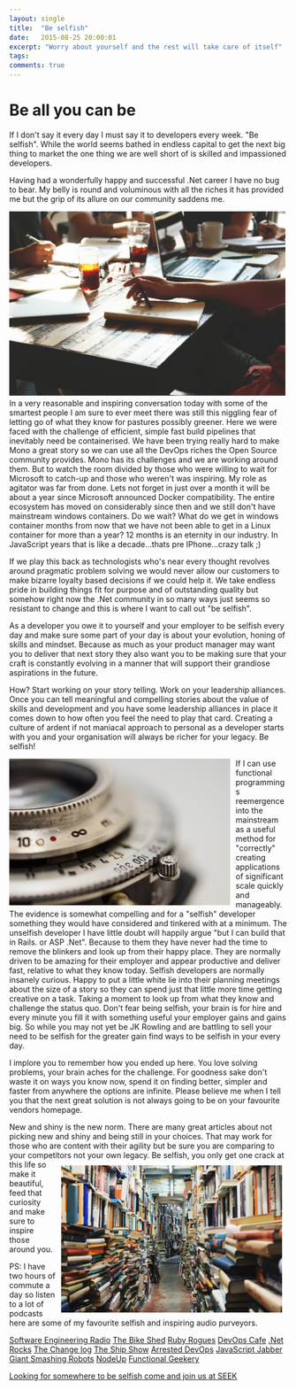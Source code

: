 ```yaml
---
layout: single
title:  "Be selfish"
date:   2015-08-25 20:00:01
excerpt: "Worry about yourself and the rest will take care of itself"
tags:
comments: true
---
```



# Be all you can be

If I don't say it every day I must say it to developers every week. "Be selfish". While the world seems bathed in endless capital to get the next big thing to market the one thing we are well short of is skilled and impassioned developers.

Having had a wonderfully happy and successful .Net career I have no bug to bear. My belly is round and voluminous with all the riches it has provided me but the grip of its allure on our community saddens me.

<img style="width:500px;float:left; padding: 0 10px 5px 0" src="/images/people-coffee-notes-tea.jpg" />In a very reasonable and inspiring conversation today with some of the smartest people I am sure to ever meet there was still this niggling fear of letting go of what they know for pastures possibly greener. Here we were faced with the challenge of efficient, simple fast build pipelines that inevitably need be containerised. We have been trying really hard to make Mono a great story so we can use all the DevOps riches the Open Source community provides. Mono has its challenges and we are working around them. But to watch the room divided by those who were willing to wait for Microsoft to catch-up and those who weren't was inspiring. My role as agitator was far from done. Lets not forget in just over a month it will be about a year since Microsoft announced Docker compatibility. The entire ecosystem has moved on considerably since then and we still don't have mainstream windows containers. Do we wait? What do we get in windows container months from now that we have not been able to get in a Linux container for more than a year? 12 months is an eternity in our industry. In JavaScript years that is like a decade...thats pre IPhone...crazy talk ;)

If we play this back as technologists who's near every thought revolves around pragmatic problem solving we would never allow our customers to make bizarre loyalty based decisions if we could help it. We take endless pride in building things fit for purpose and of outstanding quality but somehow right now the .Net community in so many ways just seems so resistant to change and this is where I want to call out "be selfish".

As a developer you owe it to yourself and your employer to be selfish every day and make sure some part of your day is about your evolution, honing of skills and mindset. Because as much as your product manager may want you to deliver that next story they also want you to be making sure that your craft is constantly evolving in a manner that will support their grandiose aspirations in the future.

How? Start working on your story telling. Work on your leadership alliances. Once you can tell meaningful and compelling stories about the value of skills and development and you have some leadership alliances in place it comes down to how often you feel the need to play that card. Creating a culture of ardent if not maniacal approach to personal as a developer starts with you and your organisation will always be richer for your legacy. Be selfish!

<img style="width:400px;float:left; padding: 0 10px 5px 0" src="/images/infinity-symbol.jpg" /> If I can use functional programmings reemergence into the mainstream as a useful method for "correctly" creating applications of significant scale quickly and manageably. The evidence is somewhat compelling and for a "selfish" developer something they would have considered and tinkered with at a minimum. The unselfish developer I have little doubt will happily argue "but I can build that in Rails. or ASP .Net". Because to them they have never had the time to remove the blinkers and look up from their happy place. They are normally driven to be amazing for their employer and appear productive and deliver fast, relative to what they know today. Selfish developers are normally insanely curious. Happy to put a little white lie into their planning meetings about the size of a story so they can spend just that little more time getting creative on a task. Taking a moment to look up from what they know and challenge the status quo. Don't fear being selfish, your brain is for hire and every minute you fill it with something useful your employer gains and gains big. So while you may not yet be JK Rowling and are battling to sell your need to be selfish for the greater gain find ways to be selfish in your every day.

I implore you to remember how you ended up here. You love solving problems, your brain aches for the challenge. For goodness sake don't waste it on ways you know now, spend it on finding better, simpler and faster from anywhere the options are infinite. Please believe me when I tell you that the next great solution is not always going to be on your favourite vendors homepage.

New and shiny is the new norm. There are many great articles about not picking new and shiny and being still in your choices. That may work for those who are content with their agility but be sure you are comparing to your competitors not your own legacy.
<img style="width:400px;float:right; padding: 10px 10px 0px 10px" src="/images/library.jpeg" />
Be selfish, you only get one crack at this life so make it beautiful, feed that curiosity and make sure to inspire those around you.

PS: I have two hours of commute a day so listen to a lot of podcasts here are some of my favourite selfish and inspiring audio purveyors.

[Software Engineering Radio](http://www.se-radio.net/)
[The Bike Shed](http://bikeshed.fm/)
[Ruby Rogues](https://devchat.tv/ruby-rogues/)
[DevOps Cafe](http://devopscafe.org/)
[.Net Rocks](https://www.dotnetrocks.com/)
[The Change log](https://changelog.com/)
[The Ship Show](http://theshipshow.com/)
[Arrested DevOps](http://www.arresteddevops.com/)
[JavaScript Jabber](https://devchat.tv/js-jabber)
[Giant Smashing Robots](http://giantrobots.fm/)
[NodeUp](http://nodeup.com/)
[Functional Geekery](http://www.functionalgeekery.com/)

[Looking for somewhere to be selfish come and join us at SEEK](http://www.seek.com.au/work-for-seek)
